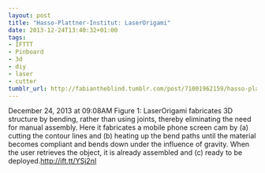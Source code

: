 ```yaml
---
layout: post
title: "Hasso-Plattner-Institut: LaserOrigami"
date: 2013-12-24T13:40:32+01:00
tags:
- IFTTT
- Pinboard
- 3d
- diy
- laser
- cutter
tumblr_url: http://fabiantheblind.tumblr.com/post/71001962159/hasso-plattner-institut-laserorigami
---
```

December 24, 2013 at 09:08AM
Figure 1: LaserOrigami fabricates 3D structure by bending, rather than using joints, thereby eliminating the need for manual assembly. Here it fabricates a mobile phone screen cam by (a) cutting the contour lines and (b) heating up the bend paths until the material becomes compliant and bends down under the influence of gravity. When the user retrieves the object, it is already assembled and (c) ready to be deployed.http://ift.tt/YSj2nI
